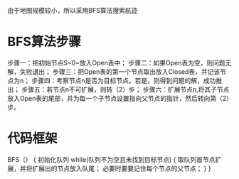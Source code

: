 
由于地图规模较小，所以采用BFS算法搜索航迹

BFS算法步骤
===
步骤一：把初始节点S~0~放入Open表中；
步骤二：如果Open表为空，则问题无解，失败退出；
步骤三：把Open表的第一个节点取出放入Closed表，并记该节点为n；
步骤四：考察节点n是否为目标节点。若是，则得到问题的解，成功推出；
步骤五：若节点n不可扩展，则转（2）步；
步骤六：扩展节点n,将其子节点放入Open表的尾部，并为每一个子节点设置指向父节点的指针，然后转向第（2）步。

代码框架
===
BFS（）
{
    初始化队列
    while(队列不为空且未找到目标节点)
    {
        取队列首节点扩展，并将扩展出的节点放入队尾；
        必要时要要记住每个节点的父节点；
    }
}

